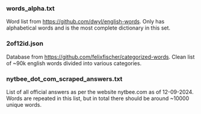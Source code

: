 ### words_alpha.txt

Word list from https://github.com/dwyl/english-words. Only has alphabetical words and is the most complete
dictionary in this set.

### 2of12id.json

Database from https://github.com/felixfischer/categorized-words. Clean list of ~90k english words divided into various
categories.

### nytbee_dot_com_scraped_answers.txt

List of all official answers as per the website nytbee.com as of 12-09-2024. Words are repeated in this list, but in
total there should be around ~10000 unique words.
